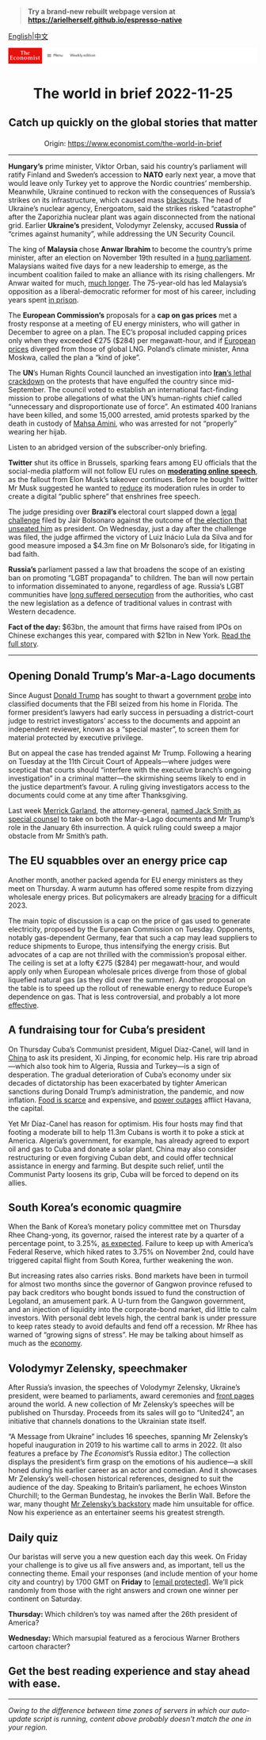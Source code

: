 > **Try a brand-new rebuilt webpage version at https://arielherself.github.io/espresso-native**

[English](https://github.com/arielherself/espresso/blob/main/README.md)|[中文](https://github-com.translate.goog/arielherself/espresso/blob/main/README.md?_x_tr_sl=en&_x_tr_tl=zh-CN&_x_tr_hl=zh-CN&_x_tr_pto=wapp)



![The Economist](menubar.png)

# <p align="center">The world in brief 2022-11-25</p>

## <p align="center">Catch up quickly on the global stories that matter</p>

<p align="center">Origin: <a href="https://www.economist.com/the-world-in-brief">https://www.economist.com/the-world-in-brief</a><hr>

<strong>Hungary’s</strong> prime minister, Viktor Orban, said his country’s parliament will ratify Finland and Sweden’s accession to <strong>NATO</strong> early next year, a move that would leave only Turkey yet to approve the Nordic countries’ membership. Meanwhile, Ukraine continued to reckon with the consequences of Russia’s strikes on its infrastructure, which caused mass [blackouts](https://www.economist.com/europe/2022/11/23/in-ukraine-living-as-normal-is-an-act-of-defiance). The head of Ukraine’s nuclear agency, Energoatom, said the strikes risked “catastrophe” after the Zaporizhia nuclear plant was again disconnected from the national grid. Earlier <strong>Ukraine’s </strong>president, Volodymyr Zelensky, accused <strong>Russia </strong>of “crimes against humanity”, while addressing the UN Security Council. 

The king of <strong>Malaysia </strong>chose <strong>Anwar Ibrahim </strong>to become the country’s prime minister, after an election on November 19th resulted in a [hung parliament](https://www.economist.com/asia/2022/11/21/a-hung-parliament-in-malaysia-augurs-more-bad-government-and-instability). Malaysians waited five days for a new leadership to emerge, as the incumbent coalition failed to make an alliance with its rising challengers. Mr Anwar waited for much, [much longer](https://www.economist.com/asia/2020/10/03/anwar-ibrahim-is-in-a-familiar-place-close-to-leading-malaysia). The 75-year-old has led Malaysia’s opposition as a liberal-democratic reformer for most of his career, including years spent [in prison](https://www.economist.com/asia/2015/02/12/malaysias-dark-side).

The <strong>European Commission’s</strong> proposals for a <strong>cap on gas prices</strong> met a frosty response at a meeting of EU energy ministers, who will gather in December to agree on a plan. The EC’s proposal included capping prices only when they exceeded €275 ($284) per megawatt-hour, and if [European prices](https://www.economist.com/briefing/2022/11/24/the-costs-and-consequences-of-europes-energy-crisis-are-growing) diverged from those of global LNG. Poland’s climate minister, Anna Moskwa, called the plan a “kind of joke”. 

The <strong>UN</strong>’s Human Rights Council launched an investigation into [<strong>Iran</strong>’s lethal crackdown](https://www.economist.com/middle-east-and-africa/2022/10/12/despite-lethal-repression-irans-protests-continue) on the protests that have engulfed the country since mid-September. The council voted to establish an international fact-finding mission to probe allegations of what the UN’s human-rights chief called “unnecessary and disproportionate use of force”. An estimated 400 Iranians have been killed, and some 15,000 arrested, amid protests sparked by the death in custody of [Mahsa Amini](https://www.economist.com/1843/2022/09/28/im-the-same-as-mahsa-and-i-want-my-freedom-anger-at-irans-regime-spills-onto-the-streets), who was arrested for not “properly” wearing her hijab.

Listen to an abridged version of the subscriber-only briefing.

<strong>Twitter</strong> shut its office in Brussels, sparking fears among EU officials that the social-media platform will not follow EU rules on [<strong>moderating online speech</strong>](https://www.economist.com/business/2022/04/30/free-speech-idealism-will-clash-with-laws-and-reality), as the fallout from Elon Musk’s takeover continues. Before he bought Twitter Mr Musk suggested he wanted to [reduce](https://www.economist.com/leaders/2022/04/30/elon-musk-wants-to-re-engineer-the-public-square) its moderation rules in order to create a digital “public sphere” that enshrines free speech.

The judge presiding over <strong>Brazil’s </strong>electoral court slapped down a [legal challenge](https://www.economist.com/the-americas/2022/11/23/jair-bolsonaros-challenge-to-brazils-election-was-rejected) filed by Jair Bolsonaro against the outcome of [the election that unseated him](https://www.economist.com/films/2022/10/31/lula-wins-the-brazilian-election) as president. On Wednesday, just a day after the challenge was filed, the judge affirmed the victory of Luiz Inácio Lula da Silva and for good measure imposed a $4.3m fine on Mr Bolsonaro’s side, for litigating in bad faith.

<strong>Russia’s </strong>parliament passed a law that broadens the scope of an existing ban on promoting “LGBT propaganda” to children. The ban will now pertain to information disseminated to anyone, regardless of age. Russia’s LGBT communities have [long suffered persecution](https://www.economist.com/prospero/2020/07/09/welcome-to-chechnya-uses-deepfake-technology-to-protect-its-subjects) from the authorities, who cast the new legislation as a defence of traditional values in contrast with Western decadence. 

<strong>Fact of the day: </strong>$63bn, the amount that firms have raised from IPOs on Chinese exchanges this year, compared with $21bn in New York. [Read the full story](https://www.economist.com/finance-and-economics/2022/11/22/xi-jinpings-big-bang-for-chinese-stockmarkets). 

----------

## Opening Donald Trump’s Mar-a-Lago documents

Since August [Donald Trump](https://www.economist.com/united-states/2022/11/16/donald-trump-declares-that-he-will-make-america-great-again-again) has sought to thwart a government [probe](https://www.economist.com/united-states/2022/08/10/the-raid-on-mar-a-lago-could-shake-americas-foundations) into classified documents that the FBI seized from his home in Florida. The former president’s lawyers had early success in persuading a district-court judge to restrict investigators’ access to the documents and appoint an independent reviewer, known as a “special master”, to screen them for material protected by executive privilege.

But on appeal the case has trended against Mr Trump. Following a hearing on Tuesday at the 11th Circuit Court of Appeals—where judges were sceptical that courts should “interfere with the executive branch’s ongoing investigation” in a criminal matter—the skirmishing seems likely to end in the justice department’s favour. A ruling giving investigators access to the documents could come at any time after Thanksgiving.

Last week [Merrick Garland](https://www.economist.com/united-states/2022/08/17/merrick-garland-is-not-naive-about-political-violence), the attorney-general, [named Jack Smith as special counsel](https://www.economist.com/the-economist-explains/2022/10/05/how-much-legal-jeopardy-is-donald-trump-in) to take on both the Mar-a-Lago documents and Mr Trump’s role in the January 6th insurrection. A quick ruling could sweep a major obstacle from Mr Smith’s path.

## The EU squabbles over an energy price cap

Another month, another packed agenda for EU energy ministers as they meet on Thursday. A warm autumn has offered some respite from dizzying wholesale energy prices. But policymakers are already [bracing](https://www.economist.com/leaders/2022/09/01/how-to-prevent-europes-energy-crunch-spiralling-into-an-economic-crisis) for a difficult 2023.

The main topic of discussion is a cap on the price of gas used to generate electricity, proposed by the European Commission on Tuesday. Opponents, notably gas-dependent Germany, fear that such a cap may lead suppliers to reduce shipments to Europe, thus intensifying the energy crisis. But advocates of a cap are not thrilled with the commission’s proposal either. The ceiling is set at a lofty €275 ($284) per megawatt-hour, and would apply only when European wholesale prices diverge from those of global liquefied natural gas (as they did over the summer). Another proposal on the table is to speed up the rollout of renewable energy to reduce Europe’s dependence on gas. That is less controversial, and probably a lot more [effective](https://www.economist.com/graphic-detail/2022/09/27/the-wrong-way-to-solve-europes-energy-crisis).

## A fundraising tour for Cuba’s president

On Thursday Cuba’s Communist president, Miguel Díaz-Canel, will land in [China](https://www.economist.com/the-americas/2019/09/14/what-a-new-chinese-restaurant-in-havana-says-about-cuba) to ask its president, Xi Jinping, for economic help. His rare trip abroad—which also took him to Algeria, Russia and Turkey—is a sign of desperation. The gradual deterioration of Cuba’s economy under six decades of dictatorship has been exacerbated by tighter American sanctions during Donald Trump’s administration, the pandemic, and now inflation. [Food is scarce](https://www.economist.com/the-americas/2021/07/01/cuba-is-facing-its-worst-shortage-of-food-since-the-1990s) and expensive, and [power outages](https://www.economist.com/the-americas/2022/10/06/cubans-rage-against-the-dying-of-the-light) afflict Havana, the capital.

Yet Mr Díaz-Canel has reason for optimism. His four hosts may find that footing a moderate bill to help 11.3m Cubans is worth it to poke a stick at America. Algeria’s government, for example, has already agreed to export oil and gas to Cuba and donate a solar plant. China may also consider restructuring or even forgiving Cuban debt, and could offer technical assistance in energy and farming. But despite such relief, until the Communist Party loosens its grip, Cuba will be forced to depend on its allies.

## South Korea’s economic quagmire

When the Bank of Korea’s monetary policy committee met on Thursday Rhee Chang-yong, its governor, raised the interest rate by a quarter of a percentage point, to 3.25%, [as expected](https://www.economist.com/finance-and-economics/2022/11/10/interest-rates-have-risen-sharply-but-is-monetary-policy-truly-tight). Failure to keep up with America’s Federal Reserve, which hiked rates to 3.75% on November 2nd, could have triggered capital flight from South Korea, further weakening the won.

But increasing rates also carries risks. Bond markets have been in turmoil for almost two months since the governor of Gangwon province refused to pay back creditors who bought bonds issued to fund the construction of Legoland, an amusement park. A U-turn from the Gangwon government, and an injection of liquidity into the corporate-bond market, did little to calm investors. With personal debt levels high, the central bank is under pressure to keep rates steady to avoid defaults and fend off a recession. Mr Rhee has warned of “growing signs of stress”. He may be talking about himself as much as the [economy](https://www.economist.com/finance-and-economics/2022/03/05/south-koreas-economy-threatens-to-become-like-japans).

## Volodymyr Zelensky, speechmaker

After Russia’s invasion, the speeches of Volodymyr Zelensky, Ukraine’s president, were beamed to parliaments, award ceremonies and [front pages](https://www.economist.com/films/2022/03/28/an-exclusive-interview-with-volodymyr-zelensky) around the world. A new collection of Mr Zelensky’s speeches will be published on Thursday. Proceeds from its sales will go to “United24”, an initiative that channels donations to the Ukrainian state itself. 

“A Message from Ukraine” includes 16 speeches, spanning Mr Zelensky’s hopeful inauguration in 2019 to his wartime call to arms in 2022. (It also features a preface by <em>The Economist</em>’s Russia editor.) The collection displays the president’s firm grasp on the emotions of his audience—a skill honed during his earlier career as an actor and comedian. And it showcases Mr Zelensky’s well-chosen historical references, designed to suit the audience of the day. Speaking to Britain’s parliament, he echoes Winston Churchill; to the German Bundestag, he invokes the Berlin Wall. Before the war, many thought [Mr Zelensky’s backstory](https://www.economist.com/culture/2022/07/07/the-many-lives-of-volodymyr-zelensky) made him unsuitable for office. Now his experience as an entertainer seems his greatest strength.

## Daily quiz

Our baristas will serve you a new question each day this week. On Friday your challenge is to give us all five answers and, as important, tell us the connecting theme. Email your responses (and include mention of your home city and country) by 1700 GMT on <strong>Friday</strong> to [<span class="__cf_email__" data-cfemail="38694d51427d4b484a5d4b4b57785d5b57565755514b4c165b5755">[email&#160;protected]</span>](https://mail.google.com/mail/?view=cm&amp;fs=1&amp;tf=1&amp;to=QuizEspresso@economist.com). We’ll pick randomly from those with the right answers and crown one winner per continent on Saturday.  


<strong>Thursday: </strong>Which children’s toy was named after the 26th president of America?

<strong>Wednesday: </strong>Which marsupial featured as a ferocious Warner Brothers cartoon character?

## Get the best reading experience and stay ahead with ease.

----------

*Owing to the difference between time zones of servers in which our auto-update script is running, content above probably doesn't match the one in your region.*
